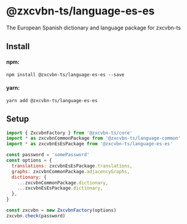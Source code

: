 # @zxcvbn-ts/language-es-es

The European Spanish dictionary and language package for zxcvbn-ts

## Install

#### npm:

`npm install @zxcvbn-ts/language-es-es --save`

#### yarn:

`yarn add @zxcvbn-ts/language-es-es`

## Setup

```js
import { ZxcvbnFactory } from '@zxcvbn-ts/core'
import * as zxcvbnCommonPackage from '@zxcvbn-ts/language-common'
import * as zxcvbnEsEsPackage from '@zxcvbn-ts/language-es-es'

const password = 'somePassword'
const options = {
  translations: zxcvbnEsEsPackage.translations,
  graphs: zxcvbnCommonPackage.adjacencyGraphs,
  dictionary: {
    ...zxcvbnCommonPackage.dictionary,
    ...zxcvbnEsEsPackage.dictionary,
  },
}

const zxcvbn = new ZxcvbnFactory(options)
zxcvbn.check(password)
```
